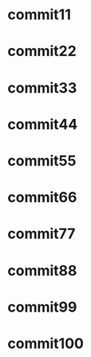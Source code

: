 # commit11
# commit22
# commit33
# commit44
# commit55
# commit66
# commit77
# commit88
# commit99
# commit100
